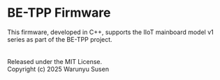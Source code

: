 # BE-TPP Firmware
This firmware, developed in C++, supports the IIoT mainboard model v1 series as part of the BE-TPP project.
<br>
<br>
<br>
Released under the MIT License.
<br>
Copyright (c) 2025 Warunyu Susen
